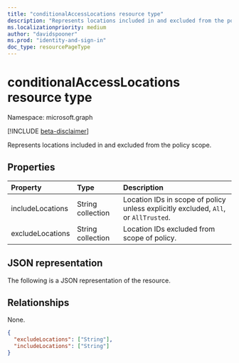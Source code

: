 ```yaml
---
title: "conditionalAccessLocations resource type"
description: "Represents locations included in and excluded from the policy scope."
ms.localizationpriority: medium
author: "davidspooner"
ms.prod: "identity-and-sign-in"
doc_type: resourcePageType
---
```


# conditionalAccessLocations resource type

Namespace: microsoft.graph

[!INCLUDE [beta-disclaimer](../../includes/beta-disclaimer.md)]

Represents locations included in and excluded from the policy scope.

## Properties

| Property     | Type        | Description |
|:-------------|:------------|:------------|
| includeLocations | String collection | Location IDs in scope of policy unless explicitly excluded, `All`, or `AllTrusted`. |
| excludeLocations | String collection | Location IDs excluded from scope of policy. |

## JSON representation

The following is a JSON representation of the resource.

## Relationships

None.

<!-- {
  "blockType": "resource",
  "optionalProperties": [
    "includeLocations",
    "excludeLocations"
  ],
  "@odata.type": "microsoft.graph.conditionalAccessLocations",
  "baseType": null
}-->

```json
{
  "excludeLocations": ["String"],
  "includeLocations": ["String"]
}
```

<!-- uuid: 16cd6b66-4b1a-43a1-adaf-3a886856ed98
2019-02-04 14:57:30 UTC -->
<!-- {
  "type": "#page.annotation",
  "description": "conditionalAccessLocations resource",
  "keywords": "",
  "section": "documentation",
  "tocPath": ""
}-->

